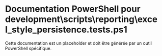 # Documentation PowerShell pour development\scripts\reporting\excel_style_persistence.tests.ps1

Cette documentation est un placeholder et doit être générée par un outil PowerShell spécifique.

